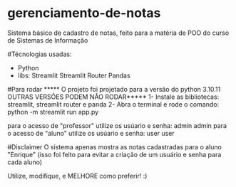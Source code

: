 # gerenciamento-de-notas
Sistema básico de cadastro de notas, feito para a matéria de POO do curso de Sistemas de Informação

#Técnologias usadas:

- Python
- libs:
    Streamlit
    Streamlit Router
    Pandas

#Para rodar
***** O projeto foi projetado para a versão do python 3.10.11 OUTRAS VERSÕES PODEM NÃO RODAR*****
1- Instale as bibliotecas: streamlit, streamlit router e panda
2- Abra o terminal e rode o comando: python -m streamlit run app.py

para o acesso de "professor" utilize os usúario e senha: admin admin
para o acesso de "aluno" utilize os usúario e senha: user user

#Disclaimer
O sistema apenas mostra as notas cadastradas para o aluno "Enrique"
(isso foi feito para evitar a criação de um usuário e senha para cada aluno)


Utilize, modifique, e MELHORE como preferir! :)
